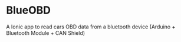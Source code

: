 # BlueOBD
A Ionic app to read cars OBD data from a bluetooth device (Arduino + Bluetooth Module + CAN Shield)
